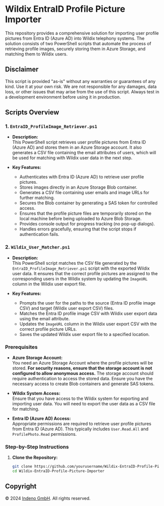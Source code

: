 # Wildix EntraID Profile Picture Importer

This repository provides a comprehensive solution for importing user profile pictures from Entra ID (Azure AD) into Wildix telephony systems. The solution consists of two PowerShell scripts that automate the process of retrieving profile images, securely storing them in Azure Storage, and matching them to Wildix users.

## Disclaimer

This script is provided "as-is" without any warranties or guarantees of any kind. Use it at your own risk. We are not responsible for any damages, data loss, or other issues that may arise from the use of this script. Always test in a development environment before using it in production.

## Scripts Overview

### 1. `EntraID_ProfileImage_Retriever.ps1`

- **Description:**  
  This PowerShell script retrieves user profile pictures from Entra ID (Azure AD) and stores them in an Azure Storage account. It also generates a CSV file containing the email attributes of users, which will be used for matching with Wildix user data in the next step.

- **Key Features:**
  - Authenticates with Entra ID (Azure AD) to retrieve user profile pictures.
  - Stores images directly in an Azure Storage Blob container.
  - Generates a CSV file containing user emails and image URLs for further matching.
  - Secures the Blob container by generating a SAS token for controlled access.
  - Ensures that the profile picture files are temporarily stored on the local machine before being uploaded to Azure Blob Storage.
  - Provides console output for progress tracking (no pop-up dialogs).
  - Handles errors gracefully, ensuring that the script stops if authentication fails.

### 2. `Wildix_User_Matcher.ps1`

- **Description:**  
  This PowerShell script matches the CSV file generated by the `EntraID_ProfileImage_Retriever.ps1` script with the exported Wildix user data. It ensures that the correct profile pictures are assigned to the corresponding users in the Wildix system by updating the `ImageURL` column in the Wildix user export file.

- **Key Features:**
  - Prompts the user for the paths to the source (Entra ID profile image CSV) and target (Wildix user export CSV) files.
  - Matches the Entra ID profile image CSV with Wildix user export data using the email attribute.
  - Updates the `ImageURL` column in the Wildix user export CSV with the correct profile picture URLs.
  - Saves the updated Wildix user export file to a specified location.

### Prerequisites

- **Azure Storage Account:**  
  You need an Azure Storage Account where the profile pictures will be stored. **For security reasons, ensure that the storage account is not configured to allow anonymous access.** The storage account should require authentication to access the stored data. Ensure you have the necessary access to create Blob containers and generate SAS tokens.
  
- **Wildix System Access:**  
  Ensure that you have access to the Wildix system for exporting and importing user data. You will need to export the user data as a CSV file for matching.
  
- **Entra ID (Azure AD) Access:**  
  Appropriate permissions are required to retrieve user profile pictures from Entra ID (Azure AD). This typically includes `User.Read.All` and `ProfilePhoto.Read` permissions.

### Step-by-Step Instructions

1. **Clone the Repository:**

   ```bash
   git clone https://github.com/yourusername/Wildix-EntraID-Profile-Picture-Importer.git
   cd Wildix-EntraID-Profile-Picture-Importer
   
## Copyright
© 2024 [Indeno GmbH](https://indeno.at). All rights reserved.
